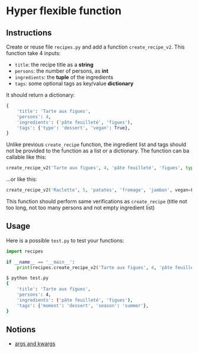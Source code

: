# Hyper flexible function

## Instructions

Create or reuse file `recipes.py` and add a function `create_recipe_v2`. This function take 4 inputs:

* `title`: the recipe title as a **string**
* `persons`: the number of persons, as **int**
* `ingredients`: the **tuple** of the ingredients
* `tags`: some optional tags as key/value **dictionary**

It should return a dictionary:

```python
{
    'title': 'Tarte aux figues',
    'persons': 4,
    'ingredients': ('pâte feuilleté', 'figues'),
    'tags': {'type': 'dessert', 'vegan': True},
}
```

Unlike previous `create_recipe` function, the ingredient list and tags should not be provided to the function as a list or a dictionary. The function can ba callable like this:

```python
create_recipe_v2('Tarte aux figues', 4, 'pâte feuilleté', 'figues', type='dessert', vegan=True)
```

...or like this:

```python
create_recipe_v2('Raclette', 5, 'patates', 'fromage', 'jambon', vegan=False, healthy=False)
```


This function should perform same verifications as `create_recipe` (title not too long, not too many persons and not empty ingredient list)


## Usage

Here is a possible `test.py` to test your functions:

```python
import recipes

if __name__ == '__main__':
    print(recipes.create_recipe_v2('Tarte aux figues', 4, 'pâte feuilleté', 'figues', moment='dessert', season='summer'))
```

```bash
$ python test.py
{
    'title': 'Tarte aux figues',
    'persons': 4,
    'ingredients': ('pâte feuilleté', 'figues'),
    'tags': {'moment': 'dessert', 'season': 'summer'},
}
```


## Notions

* [args and kwargs](https://realpython.com/python-kwargs-and-args/)
